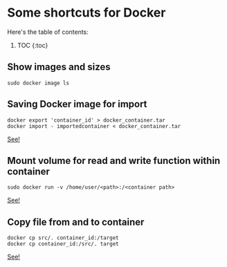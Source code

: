 # Some shortcuts for Docker

Here's the table of contents:

1. TOC
{:toc}

## Show images and sizes

```
sudo docker image ls
```

## Saving Docker image for import

```
docker export 'container_id' > docker_container.tar
docker import - importedcontainer < docker_container.tar
```

[See!](https://dockerlabs.collabnix.com/beginners/saving-images-as-tar/)

## Mount volume for read and write function within container

```
sudo docker run -v /home/user/<path>:/<container path>
```

[See!](https://stackoverflow.com/questions/31448821/how-to-write-data-to-host-file-system-from-docker-container)


## Copy file from and to container

```
docker cp src/. container_id:/target
docker cp container_id:/src/. target
```

[See!](https://stackoverflow.com/questions/22907231/how-to-copy-files-from-host-to-docker-container)




